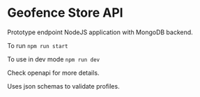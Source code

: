 # Geofence Store API

Prototype endpoint NodeJS application with MongoDB backend.

To run ```npm run start```

To use in dev mode ```npm run dev```

Check openapi for more details.

Uses json schemas to validate profiles.
